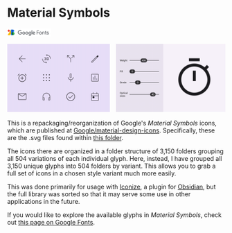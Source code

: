 # Material Symbols

<img src="/img/Google-Fonts.svg" alt="The brand logo for Google Fonts." title="Google Fonts" width="20%">

<p text-align="center">
<img src="/img/weights.gif" alt="An animation showing the available variations of Material Symbols." title="Material Symbols" width="47%">
<img src="/img/attributes.gif" alt="An animation showing more variations of Material Symbols." title="Attributes" width="50.29%" align="right">
</p>

This is a repackaging/reorganization of Google's *Material Symbols* icons, which are published at [Google/material-design-icons](https://github.com/google/material-design-icons). Specifically, these are the .svg files found within [this folder](https://github.com/google/material-design-icons/tree/master/symbols/web).

The icons there are organized in a folder structure of 3,150 folders grouping all 504 variations of each individual glyph. Here, instead, I have grouped all 3,150 unique glyphs into 504 folders by variant. This allows you to grab a full set of icons in a chosen style variant much more easily.

This was done primarily for usage with [Iconize](https://github.com/FlorianWoelki/obsidian-iconize), a plugin for [Obsidian](https://github.com/obsidianmd/obsidian-releases), but the full library was sorted so that it may serve some use in other applications in the future.

If you would like to explore the available glyphs in *Material Symbols*, check out [this page on Google Fonts](https://fonts.google.com/icons).
